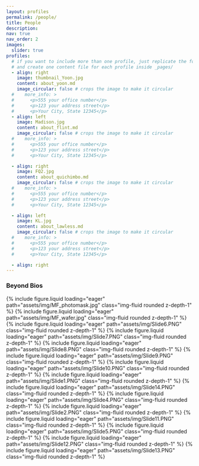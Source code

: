 ```yaml
---
layout: profiles
permalink: /people/
title: People
description:
nav: true
nav_order: 2
images:
  slider: true
profiles:
  # if you want to include more than one profile, just replicate the following block
  # and create one content file for each profile inside _pages/
  - align: right
    image: thumbnail_Yoon.jpg
    content: about_yoon.md
    image_circular: false # crops the image to make it circular
  #    more_info: >
  #      <p>555 your office number</p>
  #      <p>123 your address street</p>
  #      <p>Your City, State 12345</p>
  - align: left
    image: Madison.jpg
    content: about_flint.md
    image_circular: false # crops the image to make it circular
  #    more_info: >
  #      <p>555 your office number</p>
  #      <p>123 your address street</p>
  #      <p>Your City, State 12345</p>

  - align: right
    image: FQ2.jpg
    content: about_quichimbo.md
    image_circular: false # crops the image to make it circular
  #    more_info: >
  #      <p>555 your office number</p>
  #      <p>123 your address street</p>
  #      <p>Your City, State 12345</p>

  - align: left
    image: KL.jpg
    content: about_lawless.md
    image_circular: false # crops the image to make it circular
  #    more_info: >
  #      <p>555 your office number</p>
  #      <p>123 your address street</p>
  #      <p>Your City, State 12345</p>

  - align: right
---
```


### Beyond Bios

<swiper-container keyboard="true" navigation="true" pagination="true" pagination-clickable="true" pagination-dynamic-bullets="true" rewind="true">
  <swiper-slide>{% include figure.liquid loading="eager" path="assets/img/MF_photomask.jpg" class="img-fluid rounded z-depth-1" %}</swiper-slide>
  <swiper-slide>{% include figure.liquid loading="eager" path="assets/img/MF_wafer.jpg" class="img-fluid rounded z-depth-1" %}</swiper-slide>
  <swiper-slide>{% include figure.liquid loading="eager" path="assets/img/Slide6.PNG" class="img-fluid rounded z-depth-1" %}</swiper-slide>
  <swiper-slide>{% include figure.liquid loading="eager" path="assets/img/Slide7.PNG" class="img-fluid rounded z-depth-1" %}</swiper-slide>
  <swiper-slide>{% include figure.liquid loading="eager" path="assets/img/Slide8.PNG" class="img-fluid rounded z-depth-1" %}</swiper-slide>
  <swiper-slide>{% include figure.liquid loading="eager" path="assets/img/Slide9.PNG" class="img-fluid rounded z-depth-1" %}</swiper-slide>
  <swiper-slide>{% include figure.liquid loading="eager" path="assets/img/Slide10.PNG" class="img-fluid rounded z-depth-1" %}</swiper-slide>
  <swiper-slide>{% include figure.liquid loading="eager" path="assets/img/Slide1.PNG" class="img-fluid rounded z-depth-1" %}</swiper-slide>
  <swiper-slide>{% include figure.liquid loading="eager" path="assets/img/Slide14.PNG" class="img-fluid rounded z-depth-1" %}</swiper-slide>
  <swiper-slide>{% include figure.liquid loading="eager" path="assets/img/Slide4.PNG" class="img-fluid rounded z-depth-1" %}</swiper-slide>
  <swiper-slide>{% include figure.liquid loading="eager" path="assets/img/Slide2.PNG" class="img-fluid rounded z-depth-1" %}</swiper-slide>
  <swiper-slide>{% include figure.liquid loading="eager" path="assets/img/Slide11.PNG" class="img-fluid rounded z-depth-1" %}</swiper-slide>
  <swiper-slide>{% include figure.liquid loading="eager" path="assets/img/Slide5.PNG" class="img-fluid rounded z-depth-1" %}</swiper-slide>
  <swiper-slide>{% include figure.liquid loading="eager" path="assets/img/Slide12.PNG" class="img-fluid rounded z-depth-1" %}</swiper-slide>
  <swiper-slide>{% include figure.liquid loading="eager" path="assets/img/Slide13.PNG" class="img-fluid rounded z-depth-1" %}</swiper-slide>
</swiper-container>
